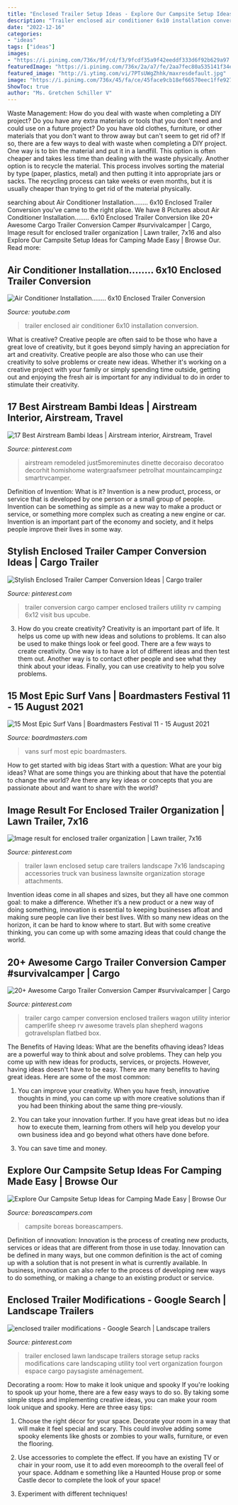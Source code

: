 ```yaml
---
title: "Enclosed Trailer Setup Ideas - Explore Our Campsite Setup Ideas For Camping Made Easy"
description: "Trailer enclosed air conditioner 6x10 installation conversion"
date: "2022-12-16"
categories:
- "ideas"
tags: ["ideas"]
images:
- "https://i.pinimg.com/736x/9f/cd/f3/9fcdf35a9f42eeddf333d6f92b629a97.jpg"
featuredImage: "https://i.pinimg.com/736x/2a/a7/fe/2aa7fec80a535141f34edb0fad1bf0fb--enclosed-trailers-lawn-trailer.jpg"
featured_image: "http://i.ytimg.com/vi/7PTsUWgZhhk/maxresdefault.jpg"
image: "https://i.pinimg.com/736x/45/fa/ce/45face9cb18ef66570eec1ffe92733c4.jpg"
ShowToc: true
author: "Ms. Gretchen Schiller V"
---
```



Waste Management: How do you deal with waste when completing a DIY project?
Do you have any extra materials or tools that you don't need and could use on a future project? Do you have old clothes, furniture, or other materials that you don't want to throw away but can't seem to get rid of? If so, there are a few ways to deal with waste when completing a DIY project. 
One way is to bin the material and put it in a landfill. This option is often cheaper and takes less time than dealing with the waste physically. Another option is to recycle the material. This process involves sorting the material by type (paper, plastics, metal) and then putting it into appropriate jars or sacks. The recycling process can take weeks or even months, but it is usually cheaper than trying to get rid of the material physically.

	

		
searching about Air Conditioner Installation........ 6x10 Enclosed Trailer Conversion you've came to the right place. We have 8 Pictures about Air Conditioner Installation........ 6x10 Enclosed Trailer Conversion like 20+ Awesome Cargo Trailer Conversion Camper #survivalcamper | Cargo, Image result for enclosed trailer organization | Lawn trailer, 7x16 and also Explore Our Campsite Setup Ideas for Camping Made Easy | Browse Our. Read more:
		
    
## Air Conditioner Installation........ 6x10 Enclosed Trailer Conversion

<img loading=lazy src="http://i.ytimg.com/vi/7PTsUWgZhhk/maxresdefault.jpg" onerror="this.onerror=null;this.src='https://tse3.mm.bing.net/th?id=OIP.fCU3Itw-ZK5TZSi-k12yUwHaEK&amp;pid=15.1';" alt="Air Conditioner Installation........ 6x10 Enclosed Trailer Conversion">

_Source: youtube.com_

>trailer enclosed air conditioner 6x10 installation conversion. 

	

What is creative?
Creative people are often said to be those who have a great love of creativity, but it goes beyond simply having an appreciation for art and creativity. Creative people are also those who can use their creativity to solve problems or create new ideas. Whether it's working on a creative project with your family or simply spending time outside, getting out and enjoying the fresh air is important for any individual to do in order to stimulate their creativity.

    
## 17 Best Airstream Bambi Ideas | Airstream Interior, Airstream, Travel

<img loading=lazy src="https://i.pinimg.com/736x/ae/e2/9b/aee29b6485cef42e8c1228bbf3f0d905.jpg" onerror="this.onerror=null;this.src='https://tse4.mm.bing.net/th?id=OIP.tsVaoMIU8dyuZ5D9FP98IgHaLu&amp;pid=15.1';" alt="17 Best Airstream Bambi Ideas | Airstream interior, Airstream, Travel">

_Source: pinterest.com_

>airstream remodeled just5moreminutes dinette decoraiso decoratoo decorhit homishome watergraafsmeer petrolhat mountaincampingz smartrvcamper. 

	

Definition of Invention: What is it?
Invention is a new product, process, or service that is developed by one person or a small group of people. Invention can be something as simple as a new way to make a product or service, or something more complex such as creating a new engine or car. Invention is an important part of the economy and society, and it helps people improve their lives in some way.

    
## Stylish Enclosed Trailer Camper Conversion Ideas | Cargo Trailer

<img loading=lazy src="https://i.pinimg.com/736x/9f/cd/f3/9fcdf35a9f42eeddf333d6f92b629a97.jpg" onerror="this.onerror=null;this.src='https://tse3.mm.bing.net/th?id=OIP.qIaxqK6hlU4YCg-_zgRqagHaJ3&amp;pid=15.1';" alt="Stylish Enclosed Trailer Camper Conversion Ideas | Cargo trailer">

_Source: pinterest.com_

>trailer conversion cargo camper enclosed trailers utility rv camping 6x12 visit bus upcube. 

	

3. How do you create creativity?
Creativity is an important part of life. It helps us come up with new ideas and solutions to problems. It can also be used to make things look or feel good. There are a few ways to create creativity. One way is to have a lot of different ideas and then test them out. Another way is to contact other people and see what they think about your ideas. Finally, you can use creativity to help you solve problems.

    
## 15 Most Epic Surf Vans | Boardmasters Festival 11 - 15 August 2021

<img loading=lazy src="https://www.boardmasters.com/images/uploads/ef5821d416734923acac0b32172917fc.jpg" onerror="this.onerror=null;this.src='https://tse3.mm.bing.net/th?id=OIP.t-haiBYlahFXY6W3Yk9G-gHaHQ&amp;pid=15.1';" alt="15 Most Epic Surf Vans | Boardmasters Festival 11 - 15 August 2021">

_Source: boardmasters.com_

>vans surf most epic boardmasters. 

	

How to get started with big ideas
Start with a question: What are your big ideas? 
What are some things you are thinking about that have the potential to change the world? Are there any key ideas or concepts that you are passionate about and want to share with the world?

    
## Image Result For Enclosed Trailer Organization | Lawn Trailer, 7x16

<img loading=lazy src="https://i.pinimg.com/736x/45/fa/ce/45face9cb18ef66570eec1ffe92733c4.jpg" onerror="this.onerror=null;this.src='https://tse3.mm.bing.net/th?id=OIP.WS6ceGXfMardrd6I3anK5AHaFj&amp;pid=15.1';" alt="Image result for enclosed trailer organization | Lawn trailer, 7x16">

_Source: pinterest.com_

>trailer lawn enclosed setup care trailers landscape 7x16 landscaping accessories truck van business lawnsite organization storage attachments. 

	

Invention ideas come in all shapes and sizes, but they all have one common goal: to make a difference. Whether it’s a new product or a new way of doing something, innovation is essential to keeping businesses afloat and making sure people can live their best lives. With so many new ideas on the horizon, it can be hard to know where to start. But with some creative thinking, you can come up with some amazing ideas that could change the world.

    
## 20+ Awesome Cargo Trailer Conversion Camper #survivalcamper | Cargo

<img loading=lazy src="https://i.pinimg.com/736x/cf/77/d6/cf77d6c53b1e4617d544bd959b78e364.jpg" onerror="this.onerror=null;this.src='https://tse4.mm.bing.net/th?id=OIP.vA6FqE8U65eYsCpFR3yTVQHaJ3&amp;pid=15.1';" alt="20+ Awesome Cargo Trailer Conversion Camper #survivalcamper | Cargo">

_Source: pinterest.com_

>trailer cargo camper conversion enclosed trailers wagon utility interior camperlife sheep rv awesome travels plan shepherd wagons gotravelsplan flatbed box. 

	

The Benefits of Having Ideas: What are the benefits ofhaving ideas?
Ideas are a powerful way to think about and solve problems. They can help you come up with new ideas for products, services, or projects. However, having ideas doesn't have to be easy. There are many benefits to having great ideas. Here are some of the most common:
1) You can improve your creativity. When you have fresh, innovative thoughts in mind, you can come up with more creative solutions than if you had been thinking about the same thing pre-viously.

2) You can take your innovation further. If you have great ideas but no idea how to execute them, learning from others will help you develop your own business idea and go beyond what others have done before.

3) You can save time and money.

    
## Explore Our Campsite Setup Ideas For Camping Made Easy | Browse Our

<img loading=lazy src="https://boreascampers.com/media/seo/Campsite_Setup_Ideas.jpg" onerror="this.onerror=null;this.src='https://tse1.mm.bing.net/th?id=OIP.3K0XPZNiYKMio4UMrNigegHaE8&amp;pid=15.1';" alt="Explore Our Campsite Setup Ideas for Camping Made Easy | Browse Our">

_Source: boreascampers.com_

>campsite boreas boreascampers. 

	

Definition of innovation:
Innovation is the process of creating new products, services or ideas that are different from those in use today. Innovation can be defined in many ways, but one common definition is the act of coming up with a solution that is not present in what is currently available. In business, innovation can also refer to the process of developing new ways to do something, or making a change to an existing product or service.

    
## Enclosed Trailer Modifications - Google Search | Landscape Trailers

<img loading=lazy src="https://i.pinimg.com/736x/2a/a7/fe/2aa7fec80a535141f34edb0fad1bf0fb--enclosed-trailers-lawn-trailer.jpg" onerror="this.onerror=null;this.src='https://tse1.mm.bing.net/th?id=OIP.gnCu2Aa2JMtCOgLZIbc2GQHaFj&amp;pid=15.1';" alt="enclosed trailer modifications - Google Search | Landscape trailers">

_Source: pinterest.com_

>trailer enclosed lawn landscape trailers storage setup racks modifications care landscaping utility tool vert organization fourgon espace cargo paysagiste aménagement. 

	

Decorating a room: How to make it look unique and spooky
If you're looking to spook up your home, there are a few easy ways to do so. By taking some simple steps and implementing creative ideas, you can make your room look unique and spooky. Here are three easy tips:
1. Choose the right décor for your space. Decorate your room in a way that will make it feel special and scary. This could involve adding some spooky elements like ghosts or zombies to your walls, furniture, or even the flooring.

2. Use accessories to complete the effect. If you have an existing TV or chair in your room, use it to add even moreoomph to the overall feel of your space. Addnam e something like a Haunted House prop or some Castle decor to complete the look of your space!

3. Experiment with different techniques!

